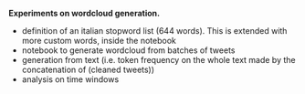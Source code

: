 <b>Experiments on wordcloud generation.</b>
- definition of  an italian stopword list (644 words). This is extended with more custom words, inside the notebook
- notebook to generate wordcloud from batches of tweets
- generation from text (i.e. token frequency on the whole text made by the concatenation of (cleaned tweets))
- analysis on time windows
